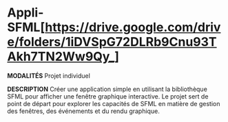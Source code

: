 # Appli-SFML[https://drive.google.com/drive/folders/1iDVSpG72DLRb9Cnu93TAkh7TN2Ww9Qy_]  

**MODALITÉS**
Projet individuel  

**DESCRIPTION**
Créer une application simple en utilisant la bibliothèque SFML
pour afficher une fenêtre graphique interactive. Le projet sert de
point de départ pour explorer les capacités de SFML en matière
de gestion des fenêtres, des événements et du rendu
graphique.
